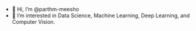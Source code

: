 - 👋 Hi, I’m @parthm-meesho
- 👀 I’m interested in Data Science, Machine Learning, Deep Learning, and Computer Vision.

<!---
parthm-meesho/parthm-meesho is a ✨ special ✨ repository because its `README.md` (this file) appears on your GitHub profile.
You can click the Preview link to take a look at your changes.
--->
